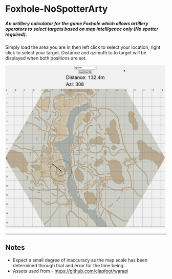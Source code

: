 # Foxhole-NoSpotterArty

##### An artillery calculator for the game Foxhole which allows artillery operators to select targets based on map intelligence only (No spotter required).

Simply load the area you are in then left click to select your location, right click to select your target.
Distance and azimuth to to target will be displayed when both positions are set.

<img src="fnsa-eg.png" width="500"/>

---
## Notes
* Expect a small degree of inaccuracy as the map scale has been determined through trial and error for the time being.
* Assets used from - https://github.com/clapfoot/warapi

